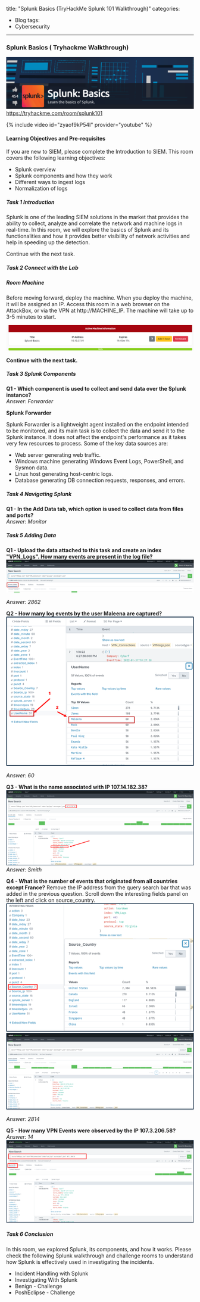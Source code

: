 title: "Splunk Basics (TryHackMe Splunk 101 Walkthrough)"
categories:
  - Blog
tags:
  - Cybersecurity
---


### Splunk Basics ( Tryhackme Walkthrough) 

<img src="/assets/images/splunk_thm_basics_header.png">
<a href="https://tryhackme.com/room/splunk101">https://tryhackme.com/room/splunk101</a>

 {% include video id="zyaof9kP54I" provider="youtube" %}

<h4>Learning Objectives and Pre-requisites</h4>
If you are new to SIEM, please complete the Introduction to SIEM. This room covers the following learning objectives:
<ul>
	<li>Splunk overview</li>
	<li>Splunk components and how they work</li>
	<li>Different ways to ingest logs</li>
    <li>Normalization of logs</li>
</ul>

<h5>Task 1 Introduction </h5>
Splunk is one of the leading SIEM solutions in the market that provides the ability to collect, analyze and correlate the network and machine logs in real-time. In this room, we will explore the basics of Splunk and its functionalities and how it provides better visibility of network activities and help in speeding up the detection.<br>


Continue with the next task.

<h5>Task 2 Connect with the Lab </h5>

<h5>Room Machine </h5>

Before moving forward, deploy the machine. When you deploy the machine, it will be assigned an IP. Access this room in a web browser on the AttackBox, or via the VPN at http://MACHINE_IP. The machine will take up to 3-5 minutes to start.

<img src="/assets/images/Splunk-THM_machine_ip.png">

<b>Continue with the next task. </b> <br>

<h5>Task 3 Splunk Components </h5>


<b>Q1 - Which component is used to collect and send data over the Splunk instance?</b><br>
<em> Answer: Forwarder</em>

<b>Splunk Forwarder</b>

Splunk Forwarder is a lightweight agent installed on the endpoint intended to be monitored, and its main task is to collect the data and send it to the Splunk instance. It does not affect the endpoint's performance as it takes very few resources to process. Some of the key data sources are:
<ul>
<li>Web server generating web traffic.</li>
<li>Windows machine generating Windows Event Logs, PowerShell, and Sysmon data. </li>
<li>Linux host generating host-centric logs. </li>
<li>Database generating DB connection requests, responses, and errors.</li>
</ul>

<h5>Task 4 Navigating Splunk </h5>

<b>Q1 - In the Add Data tab, which option is used to collect data from files and ports?</b><br>
<em> Answer: Monitor</em>


<h5>Task 5 Adding Data </h5>

<b>Q1 - Upload the data attached to this task and create an index "VPN_Logs". How many events are present in the log file?</b>
<img src="/assets/images/splunk_thm_basics_q1events.png">

<em>Answer: 2862</em>

<b>Q2 - How many log events by the user Maleena are captured?</b>
<img src="/assets/images/splunk_thm_basics_q2user.png">


<em>Answer: 60</em>

<b>Q3 - What is the name associated with IP 107.14.182.38?</b>
<img src="/assets/images/splunk_thm_basics_q3IP.png">
<em>Answer: Smith</em>

<b>Q4 - What is the number of events that originated from all countries except France?</b>
Remove the IP address from the query search bar that was added in the previous question.
Scroll down the interesting fields panel on the left and click on source_country. 
<img src="/assets/images/splunk_thm_basics_q4countries.png">
<img src="/assets/images/splunk_thm_basics_q4countries2.png">


<em>Answer: 2814</em>

<b>Q5 - How many VPN Events were observed by the IP 107.3.206.58?</b><br>
<em>Answer: 14</em>
<img src="/assets/images/splunk_thm_basics_q5IP2.png">


<h5>Task 6 Conclusion </h5>

In this room, we explored Splunk, its components, and how it works. Please check the following Splunk walkthrough and challenge rooms to understand how Splunk is effectively used in investigating the incidents.
<ul>
<li>Incident Handling with Splunk</li>
<li>Investigating With Splunk</li>
<li>Benign - Challenge</li>
<li>PoshEclipse - Challenge</li>
</ul>